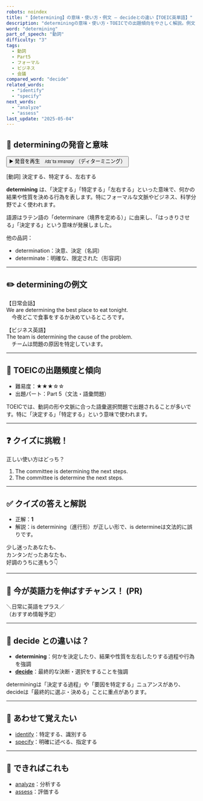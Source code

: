 ```yaml
---
robots: noindex
title: "【determining】の意味・使い方・例文 ― decideとの違い【TOEIC英単語】"
description: "determiningの意味・使い方・TOEICでの出題傾向をやさしく解説。例文・クイズ付きでdecideとの違いもわかりやすく学べます。"
word: "determining"
part_of_speech: "動詞"
difficulty: "3"
tags:
  - 動詞
  - Part5
  - フォーマル
  - ビジネス
  - 会議
compared_word: "decide"
related_words:
  - "identify"
  - "specify"
next_words:
  - "analyze"
  - "assess"
last_update: "2025-05-04"
---
```


## 🔰 determiningの発音と意味

<button class="play-audio" onclick="playTTS('determining')">
  <span class="play-audio-main">
    ▶️ 発音を再生　/dɪˈtɜːrmɪnɪŋ/
  </span>
  <span class="play-audio-sub">
    （ディターミニング）
  </span>
</button>

[動詞] 決定する、特定する、左右する

**determining** は、「決定する」「特定する」「左右する」といった意味で、何かの結果や性質を決める行為を表します。特にフォーマルな文脈やビジネス、科学分野でよく使われます。

語源はラテン語の「determinare（境界を定める）」に由来し、「はっきりさせる」「決定する」という意味が発展しました。

他の品詞：  
- determination：決意、決定（名詞）
- determinate：明確な、限定された（形容詞）

---

## ✏️ determiningの例文

【日常会話】  
We are determining the best place to eat tonight.  
　今夜どこで食事をするか決めているところです。

【ビジネス英語】  
The team is determining the cause of the problem.  
　チームは問題の原因を特定しています。

---

## 🎯 TOEICの出題頻度と傾向

- 難易度：★★★☆☆
- 出題パート：Part 5（文法・語彙問題）

TOEICでは、動詞の形や文脈に合った語彙選択問題で出題されることが多いです。特に「決定する」「特定する」という意味で使われます。

---

## ❓ クイズに挑戦！

正しい使い方はどっち？

1. The committee is determining the next steps.  
2. The committee is determine the next steps.

---

## ✅ クイズの答えと解説

- 正解：**1**
- 解説：is determining（進行形）が正しい形で、is determineは文法的に誤りです。

少し迷ったあなたも、  
カンタンだったあなたも、  
好調のうちに進もう👇️

---

## 🚀 今が英語力を伸ばすチャンス！ (PR)

<div class="info-center">
＼日常に英語をプラス／<br>  
（おすすめ情報予定）
</div>

---

## 🤔  decide との違いは？

- **determining**：何かを決定したり、結果や性質を左右したりする過程や行為を強調
- **[decide](/decide)**：最終的な決断・選択をすることを強調

determiningは「決定する過程」や「要因を特定する」ニュアンスがあり、decideは「最終的に選ぶ・決める」ことに重点があります。

---

## 🧩 あわせて覚えたい

- [identify](/identify)：特定する、識別する
- [specify](/specify)：明確に述べる、指定する

---

## 📖 できればこれも

- [analyze](/analyze)：分析する
- [assess](/assess)：評価する

<!-- cvid: aid30_bid23 -->
